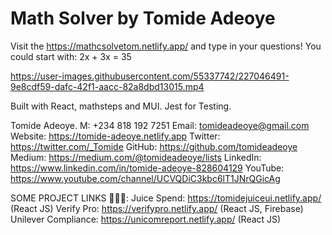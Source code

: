 # Math Solver by Tomide Adeoye

Visit the https://mathcsolvetom.netlify.app/ and type in your questions!
You could start with: 2x + 3x = 35

https://user-images.githubusercontent.com/55337742/227046491-9e8cdf59-dafc-42f1-aacc-82a8dbd13015.mp4

Built with React, mathsteps and MUI. Jest for Testing.

Tomide Adeoye.
M: +234 818 192 7251
Email: tomideadeoye@gmail.com
Website: https://tomide-adeoye.netlify.app
Twitter: https://twitter.com/_Tomide
GitHub: https://github.com/tomideadeoye
Medium: https://medium.com/@tomideadeoye/lists
LinkedIn: https://www.linkedin.com/in/tomide-adeoye-828604129
YouTube: https://www.youtube.com/channel/UCVQDiC3kbc6lT1JNrQGicAg

SOME PROJECT LINKS 🧑🏿‍💻:
Juice Spend: https://tomidejuiceui.netlify.app/ (React JS)
Verify Pro: https://verifypro.netlify.app/ (React JS, Firebase)
Unilever Compliance: https://unicomreport.netlify.app/ (React JS)
